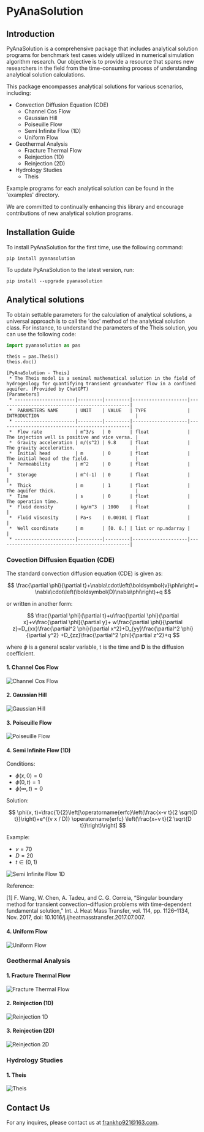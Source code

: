 # PyAnaSolution

## Introduction
PyAnaSolution is a comprehensive package that includes analytical solution programs for benchmark test cases widely 
utilized in numerical simulation algorithm research.
Our objective is to provide a resource that spares new researchers in the field from the time-consuming process of 
understanding analytical solution calculations.

This package encompasses analytical solutions for various scenarios, including:

* Convection Diffusion Equation (CDE)
  * Channel Cos Flow
  * Gaussian Hill
  * Poiseuille Flow
  * Semi Infinite Flow (1D)
  * Uniform Flow
* Geothermal Analysis
  * Fracture Thermal Flow
  * Reinjection (1D)
  * Reinjection (2D)
* Hydrology Studies
  * Theis

Example programs for each analytical solution can be found in the 'examples' directory.

We are committed to continually enhancing this library and encourage contributions of new analytical solution programs.


## Installation Guide
To install PyAnaSolution for the first time, use the following command:
```
pip install pyanasolution
```
To update PyAnaSolution to the latest version, run:
```
pip install --upgrade pyanasolution
```

## Analytical solutions

To obtain settable parameters for the calculation of analytical solutions, a universal approach is to call the 'doc'
method of the analytical solution class. For instance, to understand the parameters of the Theis solution, you can use
the following code:

```python
import pyanasolution as pas

theis = pas.Theis()
theis.doc()
```

```
[PyAnaSolution - Theis]
 * The Theis model is a seminal mathematical solution in the field of hydrogeology for quantifying transient groundwater flow in a confined aquifer. (Provided by ChatGPT)
[Parameters]
 * ----------------------|---------|---------|--------------------|------------------------------------------------|
 *  PARAMETERS NAME      | UNIT    | VALUE   | TYPE               | INTRODUCTION                                   |
 * ----------------------|---------|---------|--------------------|------------------------------------------------|
 *  Flow rate            | m^3/s   | 0       | float              | The injection well is positive and vice versa. |
 *  Gravity acceleration | m/(s^2) | 9.8     | float              | The gravity acceleration.                      |
 *  Initial head         | m       | 0       | float              | The initial head of the field.                 |
 *  Permeability         | m^2     | 0       | float              |                                                |
 *  Storage              | m^(-1)  | 0       | float              |                                                |
 *  Thick                | m       | 1       | float              | The aquifer thick.                             |
 *  Time                 | s       | 0       | float              | The operation time.                            |
 *  Fluid density        | kg/m^3  | 1000    | float              |                                                |
 *  Fluid viscosity      | Pa∙s    | 0.00101 | float              |                                                |
 *  Well coordinate      | m       | [0. 0.] | list or np.ndarray |                                                |
 * ----------------------|---------|---------|--------------------|------------------------------------------------|
```

### Covection Diffusion Equation (CDE)

The standard convection diffusion equation (CDE) is given as:

$$ 
\frac{\partial \phi}{\partial t}+\nabla\cdot\left(\boldsymbol{v}\phi\right)=
\nabla\cdot\left(\boldsymbol{D}\nabla\phi\right)+q
$$

or written in another form:

$$
\frac{\partial \phi}{\partial t}+u\frac{\partial \phi}{\partial x}+v\frac{\partial \phi}{\partial y}+
w\frac{\partial \phi}{\partial z}=D_{xx}\frac{\partial^2 \phi}{\partial x^2}+D_{yy}\frac{\partial^2 \phi}{\partial y^2}
+D_{zz}\frac{\partial^2 \phi}{\partial z^2}+q
$$

where $\phi$ is a general scalar variable, t is the time and $\boldsymbol{D}$ is the diffusion coefficient.

#### 1. Channel Cos Flow

![Channel Cos Flow](resources/images/channel_cos_flow_contour.jpg)


#### 2. Gaussian Hill

![Gaussian Hill](resources/images/gaussian_hill_contour.jpg)

#### 3. Poiseuille Flow

![Poiseuille Flow](resources/images/poiseuille_flow_contour.jpeg)

#### 4. Semi Infinite Flow (1D)

Conditions:

* $\phi\left(x, 0\right) = 0$
* $\phi\left(0, t\right) = 1$
* $\phi\left(\infty, t\right) = 0$

Solution:

$$
\phi(x, t)=\frac{1}{2}\left[\operatorname{erfc}\left(\frac{x-v t}{2 \sqrt{D t}}\right)+e^{(v x / D)} \operatorname{erfc}
\left(\frac{x+v t}{2 \sqrt{D t}}\right)\right]
$$

Example:

* $v=70$
* $D=20$
* $t\in\left(0, 1\right)$

![Semi Infinite Flow 1D](resources/images/semi_infinite_flow_1d.gif)

Reference:

[1] F. Wang, W. Chen, A. Tadeu, and C. G. Correia, “Singular boundary method for transient convection–diffusion problems
with time-dependent fundamental solution,” Int. J. Heat Mass Transfer, vol. 114, pp. 1126–1134, Nov. 2017,
doi: 10.1016/j.ijheatmasstransfer.2017.07.007.


#### 4. Uniform Flow

![Uniform Flow](resources/images/uniform_flow_contour.jpeg)

### Geothermal Analysis

#### 1. Fracture Thermal Flow

![Fracture Thermal Flow](resources/images/fracture_thermal_flow_contour.jpeg)

#### 2. Reinjection (1D)

![Reinjection 1D](resources/images/reinjection_1d_contour.jpg)

#### 3. Reinjection (2D)

![Reinjection 2D](resources/images/reinjection_2d_contour.jpg)

### Hydrology Studies
#### 1. Theis

![Theis](resources/images/theis_contour.jpg)

## Contact Us
For any inquires, please contact us at frankhp921@163.com.